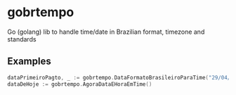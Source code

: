 # gobrtempo

Go (golang) lib to handle time/date in Brazilian format, timezone and standards

## Examples

```go
dataPrimeiroPagto, _ := gobrtempo.DataFormatoBrasileiroParaTime("29/04/2018")
dataDeHoje := gobrtempo.AgoraDataEHoraEmTime()
```
